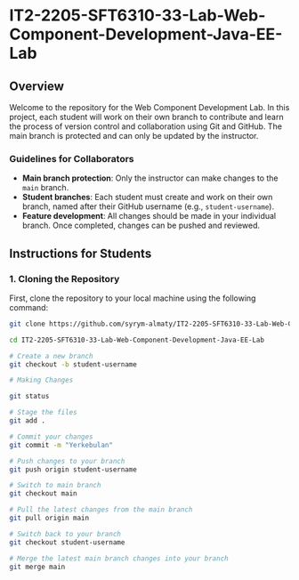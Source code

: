 # IT2-2205-SFT6310-33-Lab-Web-Component-Development-Java-EE-Lab

## Overview

Welcome to the repository for the Web Component Development Lab. In this project, each student will work on their own branch to contribute and learn the process of version control and collaboration using Git and GitHub. The main branch is protected and can only be updated by the instructor.

### Guidelines for Collaborators

- **Main branch protection**: Only the instructor can make changes to the `main` branch.
- **Student branches**: Each student must create and work on their own branch, named after their GitHub username (e.g., `student-username`).
- **Feature development**: All changes should be made in your individual branch. Once completed, changes can be pushed and reviewed.

## Instructions for Students

### 1. Cloning the Repository

First, clone the repository to your local machine using the following command:

```bash
git clone https://github.com/syrym-almaty/IT2-2205-SFT6310-33-Lab-Web-Component-Development-Java-EE-Lab.git

cd IT2-2205-SFT6310-33-Lab-Web-Component-Development-Java-EE-Lab

# Create a new branch
git checkout -b student-username

# Making Changes

git status

# Stage the files
git add .

# Commit your changes
git commit -m "Yerkebulan"

# Push changes to your branch
git push origin student-username

# Switch to main branch
git checkout main

# Pull the latest changes from the main branch
git pull origin main

# Switch back to your branch
git checkout student-username

# Merge the latest main branch changes into your branch
git merge main

